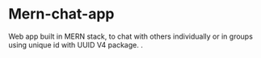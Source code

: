 # Mern-chat-app
Web app built in MERN stack, to chat with others individually or in groups using unique id with UUID V4 package. .
